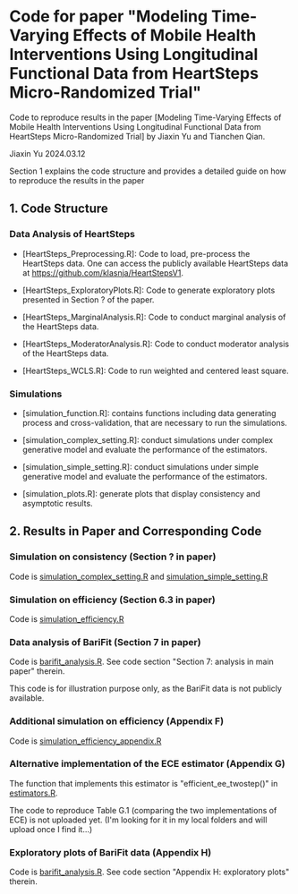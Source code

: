 # Code for paper "Modeling Time-Varying Effects of Mobile Health Interventions Using Longitudinal Functional Data from HeartSteps Micro-Randomized Trial"

Code to reproduce results in the paper [Modeling Time-Varying Effects of Mobile
Health Interventions Using Longitudinal
Functional Data from HeartSteps
Micro-Randomized Trial] by Jiaxin Yu and Tianchen Qian.

Jiaxin Yu
2024.03.12


Section 1 explains the code structure and provides a detailed guide on how to reproduce the results in the paper

## 1. Code Structure

### Data Analysis of HeartSteps 

* [HeartSteps_Preprocessing.R]: Code to load, pre-process the HeartSteps data. One can access the publicly available HeartSteps data at https://github.com/klasnja/HeartStepsV1.

* [HeartSteps_ExploratoryPlots.R]: Code to generate exploratory plots presented in Section ? of the paper.

* [HeartSteps_MarginalAnalysis.R]: Code to conduct marginal analysis of the HeartSteps data.

* [HeartSteps_ModeratorAnalysis.R]: Code to conduct moderator analysis of the HeartSteps data.

* [HeartSteps_WCLS.R]: Code to run weighted and centered least square.

### Simulations

* [simulation_function.R]: contains functions including data generating process and cross-validation, that are necessary to run the simulations.

* [simulation_complex_setting.R]: conduct simulations under complex generative model and evaluate the performance of the estimators.
  
* [simulation_simple_setting.R]: conduct simulations under simple generative model and evaluate the performance of the estimators.

* [simulation_plots.R]: generate plots that display consistency and asymptotic results.


## 2. Results in Paper and Corresponding Code

### Simulation on consistency (Section ? in paper) 

Code is [simulation_complex_setting.R](simulation_complex_setting.R) and [simulation_simple_setting.R](simulation_simple_setting.R)

### Simulation on efficiency (Section 6.3 in paper)

Code is [simulation_efficiency.R](simulation_efficiency.R)

### Data analysis of BariFit (Section 7 in paper)

Code is [barifit_analysis.R](barifit_analysis.R). See code section "Section 7: analysis in main paper" therein.

This code is for illustration purpose only, as the BariFit data is not publicly available.

### Additional simulation on efficiency (Appendix F)

Code is [simulation_efficiency_appendix.R](simulation_efficiency_appendix.R)

### Alternative implementation of the ECE estimator (Appendix G)

The function that implements this estimator is "efficient_ee_twostep()" in [estimators.R](estimators.R).

The code to reproduce Table G.1 (comparing the two implementations of ECE) is not uploaded yet. (I'm looking for it in my local folders and will upload once I find it...)

### Exploratory plots of BariFit data (Appendix H)

Code is [barifit_analysis.R](barifit_analysis.R). See code section "Appendix H: exploratory plots" therein.
